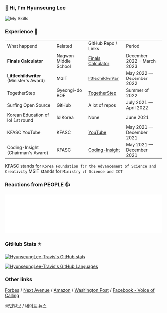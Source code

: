 ### 👋 Hi, I'm Hyunseung Lee

![My Skills](https://skillicons.dev/icons?i=ts,js,html,css,vue,python,nuxt,svelte,react)

### Experience 👔
<table>
    <tr>
        <td>What happend</td>
        <td>Related</td>
        <td>GitHub Repo / Links</td>
        <td>Period</td>
    </tr>
    <tr>
        <td><strong>Finals Calculator</strong></td>
        <td>Nagwon Middle School</td>
        <td><a href="https://github.com/HyunseungLee-Travis/FinalsCalcualtor">Finals Calculator</a></td>
        <td>December 2022 - March 2023</td>
    </tr>
    <tr>
        <td><strong>Littlechildwriter</strong> (Minister&#39;s Award)</td>
        <td>MSIT</td>
        <td><a href="https://github.com/HyunseungLee-Travis/littlechildwriter">littlechildwriter</a></td>
        <td>May 2022 — December 2022</td>
    </tr>
    <tr>
        <td>TogetherStep</td>
        <td>Gyeongi-do BOE</td>
        <td><a href="https://github.com/togetherstep">TogetherStep</a></td>
        <td>Summer of 2022</td>
    </tr>
    <tr>
        <td>Surfing Open Source</td>
        <td>GitHub</td>
        <td>A lot of repos</td>
        <td>July 2021 — April 2022</td>
    </tr>
    <tr>
        <td>Korean Education of IoI 1st round</td>
        <td>IoIKorea</td>
        <td>None</td>
        <td>June 2021</td>
    </tr>
    <tr>
        <td>KFASC YouTube</td>
        <td>KFASC</td>
        <td><a href="https://www.youtube.com/@coding-insight2429">YouTube</a></td>
        <td>May 2021 — December 2021</td>
    </tr>
    <tr>
        <td>Coding-Insight (Chairman&#39;s Award)</td>
        <td>KFASC</td>
        <td><a href="https://github.com/HyunseungLee-Travis/Coding-Insight">Coding-Insight</a></td>
        <td>May 2021 — December 2021</td>
    </tr>
</table>

KFASC stands for `Korea Foundation for the Advancement of Science and Creativity`
MSIT stands for `Ministry of Science and ICT`

### Reactions from PEOPLE 👍

![svg reactions](metrics.plugin.reactions.svg)

### GitHub Stats ⭐

<a href="https://quine.sh/profile/HyunseungLee-Travis"><img src="https://stats.quine.sh/HyunseungLee-Travis/github" alt="HyunseungLee-Travis's GitHub stats" width="840px"></a>

<a href="https://quine.sh/profile/HyunseungLee-Travis"><img src="https://stats.quine.sh/HyunseungLee-Travis/languages-over-time?theme=light" alt="HyunseungLee-Travis's GitHub Languages" width="840px"></a>
  
### Other links

[Forbes](https://www.forbes.com/sites/nextavenue/2021/01/05/eldera-the-new-global-intergenerational-mentoring-program/?sh=75942761f2f8)
/ [Next Avenue](https://www.nextavenue.org/eldera-the-new-global-intergenerational-mentoring-program/)
/ [Amazon](https://www.amazon.com/Beautiful-Theorems-that-Changed-Math/dp/B08L7H65L2)
/ [Washington Post](https://www.washingtonpost.com/lifestyle/2021/12/03/seniors-loneliness-solutions-technology-virtual-reality/)
/ [Facebook - Voice of Calling](https://m.facebook.com/story.php?story_fbid=pfbid0HLS4C9WgnG7bVLwGzVhpvSMCrq4gHxozZVnbQW66pY4W6cmzx3jNVm5nzUwLDWNol&id=101096427922750&m_entstream_source=timeline&__tn__=%2As%2As-R)

[국민일보](https://m.kmib.co.kr/view.asp?arcid=0015066564) / [네이트 뉴스](https://news.nate.com/view/20201001n13122)
